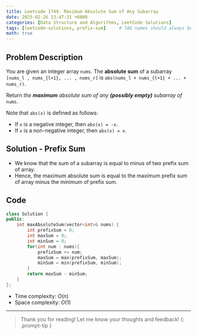 ```yaml
---
title: Leetcode 1749. Maximum Absolute Sum of Any Subarray 
date: 2025-02-26 13:47:31 +0800
categories: [Data Structure and Algorithms, LeetCode Solutions]  
tags: [leetcode-solutions, prefix-sum]     # TAG names should always be lowercase
math: true
---
```


## Problem Description

You are given an integer array `nums`. The **absolute sum** of a subarray `[nums_l , nums_{l+1}, ... , nums_r]` is `abs(nums_l + nums_{l+1} + ... + nums_r)`. 

Return *the **maximum** absolute sum of any **(possibly empty)** subarray of* `nums`.

Note that `abs(x)` is defined as follows:

- If `x` is a negative integer, then `abs(x) = -x`.
- If `x` is a non-negative integer, then `abs(x) = x`.



## Solution - Prefix Sum

- We know that the sum of a subarray is equal to minus of two prefix sum of array.
- Hence, the maximum absolute sum is equal to the maximum prefix sum of array minus the minimum of prefix sum.



## Code

```c++
class Solution {
public:
    int maxAbsoluteSum(vector<int>& nums) {
        int prefixSum = 0;
        int maxSum = 0;
        int minSum = 0;
        for(int num : nums){
            prefixSum += num;
            maxSum = max(prefixSum, maxSum);
            minSum = min(prefixSum, minSum);
        }
        return maxSum - minSum;
    }
};
```

- Time complexity: $O(n)$
- Space complexity: $O(1)$

---

> Thank you for reading! Let me know your thoughts and feedback!
{: .prompt-tip }

